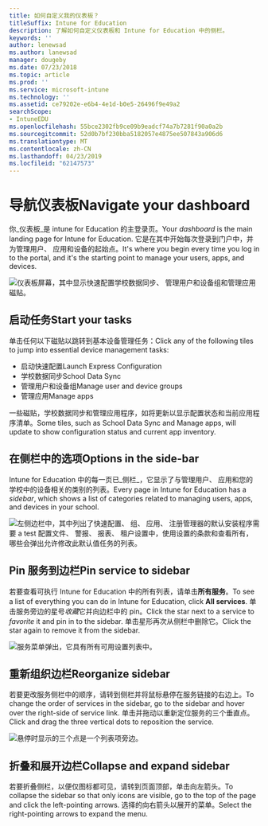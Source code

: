 ```yaml
---
title: 如何自定义我的仪表板？
titleSuffix: Intune for Education
description: 了解如何自定义仪表板和 Intune for Education 中的侧栏。
keywords: ''
author: lenewsad
ms.author: lanewsad
manager: dougeby
ms.date: 07/23/2018
ms.topic: article
ms.prod: ''
ms.service: microsoft-intune
ms.technology: ''
ms.assetid: ce79202e-e6b4-4e1d-b0e5-26496f9e49a2
searchScope:
- IntuneEDU
ms.openlocfilehash: 55bce2302fb9ce09b9eadcf74a7b7281f90a0a2b
ms.sourcegitcommit: 52d0b7bf230bba5182057e4875ee507843a906d6
ms.translationtype: MT
ms.contentlocale: zh-CN
ms.lasthandoff: 04/23/2019
ms.locfileid: "62147573"
---
```

# <a name="navigate-your-dashboard"></a><span data-ttu-id="c7a22-103">导航仪表板</span><span class="sxs-lookup"><span data-stu-id="c7a22-103">Navigate your dashboard</span></span>

<span data-ttu-id="c7a22-104">你_仪表板_是 intune for Education 的主登录页。</span><span class="sxs-lookup"><span data-stu-id="c7a22-104">Your _dashboard_ is the main landing page for Intune for Education.</span></span> <span data-ttu-id="c7a22-105">它是在其中开始每次登录到门户中，并为管理用户、 应用和设备的起始点。</span><span class="sxs-lookup"><span data-stu-id="c7a22-105">It's where you begin every time you log in to the portal, and it's the starting point to manage your users, apps, and devices.</span></span>  


  ![仪表板屏幕，其中显示快速配置学校数据同步、 管理用户和设备组和管理应用磁贴。](./media/dashboard-001-landing-page.png)

## <a name="start-your-tasks"></a><span data-ttu-id="c7a22-107">启动任务</span><span class="sxs-lookup"><span data-stu-id="c7a22-107">Start your tasks</span></span>
<span data-ttu-id="c7a22-108">单击任何以下磁贴以跳转到基本设备管理任务：</span><span class="sxs-lookup"><span data-stu-id="c7a22-108">Click any of the following tiles to jump into essential device management tasks:</span></span>

* <span data-ttu-id="c7a22-109">启动快速配置</span><span class="sxs-lookup"><span data-stu-id="c7a22-109">Launch Express Configuration</span></span>
* <span data-ttu-id="c7a22-110">学校数据同步</span><span class="sxs-lookup"><span data-stu-id="c7a22-110">School Data Sync</span></span>
* <span data-ttu-id="c7a22-111">管理用户和设备组</span><span class="sxs-lookup"><span data-stu-id="c7a22-111">Manage user and device groups</span></span>
* <span data-ttu-id="c7a22-112">管理应用</span><span class="sxs-lookup"><span data-stu-id="c7a22-112">Manage apps</span></span>

<span data-ttu-id="c7a22-113">一些磁贴，学校数据同步和管理应用程序，如将更新以显示配置状态和当前应用程序清单。</span><span class="sxs-lookup"><span data-stu-id="c7a22-113">Some tiles, such as School Data Sync and Manage apps, will update to show configuration status and current app inventory.</span></span>

## <a name="options-in-the-side-bar"></a><span data-ttu-id="c7a22-114">在侧栏中的选项</span><span class="sxs-lookup"><span data-stu-id="c7a22-114">Options in the side-bar</span></span>

<span data-ttu-id="c7a22-115">Intune for Education 中的每一页已_侧栏_，它显示了与管理用户、 应用和您的学校中的设备相关的类别的列表。</span><span class="sxs-lookup"><span data-stu-id="c7a22-115">Every page in Intune for Education has a  _sidebar_, which shows a list of categories related to managing users, apps, and devices in your school.</span></span>

  ![左侧边栏中，其中列出了快速配置、 组、 应用、 注册管理器的默认安装程序需要 a test 配置文件、 警报、 报表、 租户设置中，使用设置的条款和查看所有，哪些会弹出允许修改此默认值任务的列表。](./media/dashboard-002-left-sidebar-list.png)

## <a name="pin-service-to-sidebar"></a><span data-ttu-id="c7a22-117">Pin 服务到边栏</span><span class="sxs-lookup"><span data-stu-id="c7a22-117">Pin service to sidebar</span></span>
<span data-ttu-id="c7a22-118">若要查看可执行 Intune for Education 中的所有列表，请单击**所有服务**。</span><span class="sxs-lookup"><span data-stu-id="c7a22-118">To see a list of everything you can do in Intune for Education, click **All services**.</span></span> <span data-ttu-id="c7a22-119">单击服务旁边的星号*收藏*它并向边栏中的 pin。</span><span class="sxs-lookup"><span data-stu-id="c7a22-119">Click the star next to a service to *favorite* it and pin in to the sidebar.</span></span> <span data-ttu-id="c7a22-120">单击星形再次从侧栏中删除它。</span><span class="sxs-lookup"><span data-stu-id="c7a22-120">Click the star again to remove it from the sidebar.</span></span> 

  ![服务菜单弹出，它具有所有可用设置列表中。](./media/dashboard-003-change-sidebar-popout.png)

## <a name="reorganize-sidebar"></a><span data-ttu-id="c7a22-122">重新组织边栏</span><span class="sxs-lookup"><span data-stu-id="c7a22-122">Reorganize sidebar</span></span>
<span data-ttu-id="c7a22-123">若要更改服务侧栏中的顺序，请转到侧栏并将鼠标悬停在服务链接的右边上。</span><span class="sxs-lookup"><span data-stu-id="c7a22-123">To change the order of services in the sidebar, go to the sidebar and hover over the right-side of service link.</span></span> <span data-ttu-id="c7a22-124">单击并拖动以重新定位服务的三个垂直点。</span><span class="sxs-lookup"><span data-stu-id="c7a22-124">Click and drag the three vertical dots to reposition the service.</span></span> 

  ![悬停时显示的三个点是一个列表项旁边。](./media/dashboard-004-editing-sidebar.png)

## <a name="collapse-and-expand-sidebar"></a><span data-ttu-id="c7a22-127">折叠和展开边栏</span><span class="sxs-lookup"><span data-stu-id="c7a22-127">Collapse and expand sidebar</span></span>
<span data-ttu-id="c7a22-128">若要折叠侧栏，以便仅图标都可见，请转到页面顶部，单击向左箭头。</span><span class="sxs-lookup"><span data-stu-id="c7a22-128">To collapse the sidebar so that only icons are visible, go to the top of the page and click the left-pointing arrows.</span></span> <span data-ttu-id="c7a22-129">选择的向右箭头以展开的菜单。</span><span class="sxs-lookup"><span data-stu-id="c7a22-129">Select the right-pointing arrows to expand the menu.</span></span>  
